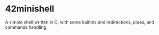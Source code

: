 # 42minishell

A simple shell written in C, with some builtins and redirections, pipes, and commands handling